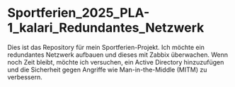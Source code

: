# Sportferien_2025_PLA-1_kalari_Redundantes_Netzwerk
Dies ist das Repository für mein Sportferien-Projekt. Ich möchte ein redundantes Netzwerk aufbauen und dieses mit Zabbix überwachen. Wenn noch Zeit bleibt, möchte ich versuchen, ein Active Directory hinzuzufügen und die Sicherheit gegen Angriffe wie Man-in-the-Middle (MITM) zu verbessern.
